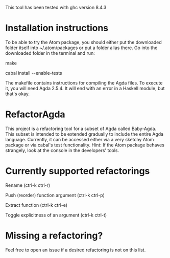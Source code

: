 This tool has been tested with ghc version 8.4.3

<h1>Installation instructions</h1>
To be able to try the Atom package, you should either put the downloaded folder itself into ~/.atom/packages or put a folder alias there. Go into the downloaded folder in the terminal and run:


make

cabal install --enable-tests

The makefile contains instructions for compiling the Agda files. To execute it, you will need Agda 2.5.4. It will end with an error in a Haskell module, but that's okay.

<h1>RefactorAgda</h1>

This project is a refactoring tool for a subset of Agda called Baby-Agda. This subset is intended to be extended gradually to include the entire Agda language. Currently, it can be accessed either via a very sketchy Atom package or via cabal's test functionality. Hint: If the Atom package behaves strangely, look at the console in the developers' tools.

<h1>Currently supported refactorings</h1>

Rename (ctrl-k ctrl-r)

Push (reorder) function argument (ctrl-k ctrl-p)

Extract function (ctrl-k ctrl-e)

Toggle explicitness of an argument (ctrl-k ctrl-t)

<h1> Missing a refactoring? </h1>
Feel free to open an issue if a desired refactoring is not on this list.

